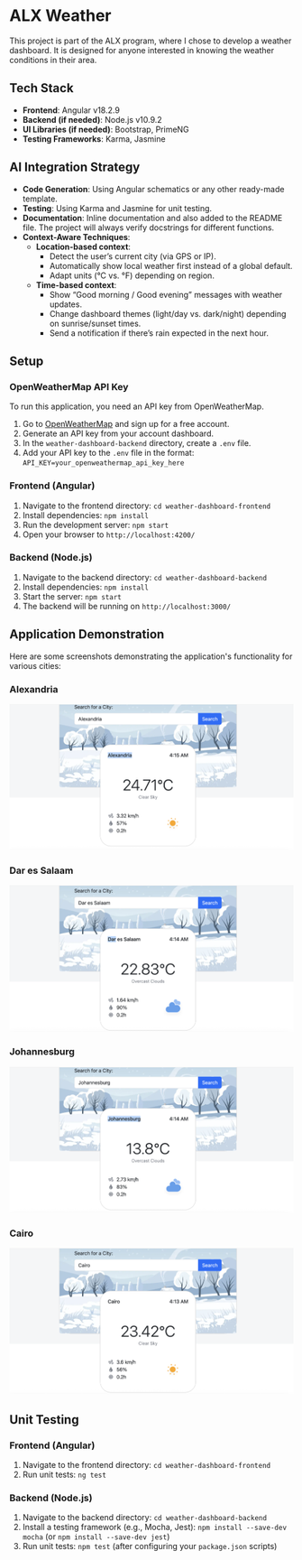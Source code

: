 # ALX Weather

This project is part of the ALX program, where I chose to develop a weather dashboard. It is designed for anyone interested in knowing the weather conditions in their area.

## Tech Stack
- **Frontend**: Angular v18.2.9
- **Backend (if needed)**: Node.js v10.9.2
- **UI Libraries (if needed)**: Bootstrap, PrimeNG
- **Testing Frameworks**: Karma, Jasmine

## AI Integration Strategy
- **Code Generation**: Using Angular schematics or any other ready-made template.
- **Testing**: Using Karma and Jasmine for unit testing.
- **Documentation**: Inline documentation and also added to the README file. The project will always verify docstrings for different functions.
- **Context-Aware Techniques**:
    - **Location-based context**:
        - Detect the user’s current city (via GPS or IP).
        - Automatically show local weather first instead of a global default.
        - Adapt units (°C vs. °F) depending on region.
    - **Time-based context**:
        - Show “Good morning / Good evening” messages with weather updates.
        - Change dashboard themes (light/day vs. dark/night) depending on sunrise/sunset times.
        - Send a notification if there’s rain expected in the next hour.

## Setup

### OpenWeatherMap API Key
To run this application, you need an API key from OpenWeatherMap.
1. Go to [OpenWeatherMap](https://openweathermap.org/api) and sign up for a free account.
2. Generate an API key from your account dashboard.
3. In the `weather-dashboard-backend` directory, create a `.env` file.
4. Add your API key to the `.env` file in the format: `API_KEY=your_openweathermap_api_key_here`

### Frontend (Angular)

1. Navigate to the frontend directory: `cd weather-dashboard-frontend`
2. Install dependencies: `npm install`
3. Run the development server: `npm start`
4. Open your browser to `http://localhost:4200/`

### Backend (Node.js)

1. Navigate to the backend directory: `cd weather-dashboard-backend`
2. Install dependencies: `npm install`
3. Start the server: `npm start`
4. The backend will be running on `http://localhost:3000/`

## Application Demonstration

Here are some screenshots demonstrating the application's functionality for various cities:

### Alexandria
![Alexandria Weather](./weather-dashboard-frontend/public/alex.png)

### Dar es Salaam
![Dar es Salaam Weather](./weather-dashboard-frontend/public/dar.png)

### Johannesburg
![Johannesburg Weather](./weather-dashboard-frontend/public/john.png)

### Cairo
![Cairo Weather](./weather-dashboard-frontend/public/cairo.png)

## Unit Testing

### Frontend (Angular)

1.  Navigate to the frontend directory: `cd weather-dashboard-frontend`
2.  Run unit tests: `ng test`

### Backend (Node.js)

1.  Navigate to the backend directory: `cd weather-dashboard-backend`
2.  Install a testing framework (e.g., Mocha, Jest): `npm install --save-dev mocha` (or `npm install --save-dev jest`)
3.  Run unit tests: `npm test` (after configuring your `package.json` scripts)
